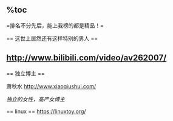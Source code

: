 %toc
--------
 =排名不分先后，能上我榜的都是精品！=

== 这世上居然还有这样特别的男人 ==

http://www.bilibili.com/video/av262007/
--------------

== 独立博主 ==

萧秋水
http://www.xiaoqiushui.com/

*独立的女性，高产女博主*

== linux ==
https://linuxtoy.org/

